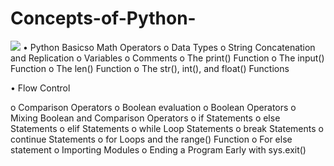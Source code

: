 # Concepts-of-Python-
![](HiPython.gif)
•	Python Basicso	Math Operators
    o	Data Types
    o	String Concatenation and Replication
    o	Variables
    o	Comments
    o	The print() Function
    o	The input() Function
    o	The len() Function
    o	The str(), int(), and float() Functions

•	Flow Control
   
   o	Comparison Operators
   o	Boolean evaluation
   o	Boolean Operators
   o	Mixing Boolean and Comparison Operators
   o	if Statements
   o	else Statements
   o	elif Statements
   o	while Loop Statements
   o	break Statements
   o	continue Statements
   o	for Loops and the range() Function
   o	For else statement
   o	Importing Modules
   o	Ending a Program Early with sys.exit()
